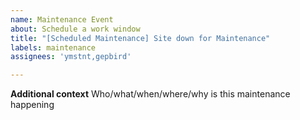 ```yaml
---
name: Maintenance Event
about: Schedule a work window
title: "[Scheduled Maintenance] Site down for Maintenance"
labels: maintenance
assignees: 'ymstnt,gepbird'

---
```


<!--
start: 2021-08-24T13:00:00.220Z
end: 2021-08-24T14:00:00.220Z
expectedDown: google, hacker-news
-->

**Additional context**
Who/what/when/where/why is this maintenance happening
